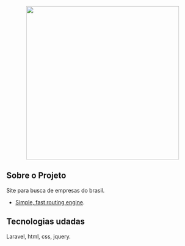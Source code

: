 <p align="center"><a href="https://uaimidia.com.br" target="_blank"><img src="https://uaimidia.com.br/assets/img/logo.png" width="400"></a></p>



## Sobre o Projeto

Site para busca de empresas do brasil.

- [Simple, fast routing engine](https://uaimidia.com.br).


## Tecnologias udadas

Laravel, html, css, jquery.
